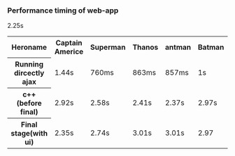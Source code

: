 ### Performance timing of web-app

<table>
<tr><th>Heroname</th><th>Captain Americe</th><th>Superman</th><th>Thanos</th><th>antman</th><th>Batman</th><th>UNKNOWN</th></tr>
  
<tr rowspan=3><th>Running dircectly ajax</th><td>1.44s</td><td>760ms</td><td>863ms</td><td>857ms</td><td>1s</td><td>1.12s</td></tr>

<tr rowspan=3><th>c++(before final)</th><td>2.92s</td><td>2.58s</td><td>2.41s</td><td>2.37s</td>2.25s<td>2.97s</td><td>2.12s</td></tr>

<tr rowspan=3><th>Final stage(with ui)</th><td>2.35s</td><td>2.74s</td><td>3.01s</td><td>3.01s</td><td>2.97</td><td>2.45s</td></tr>
</table>
